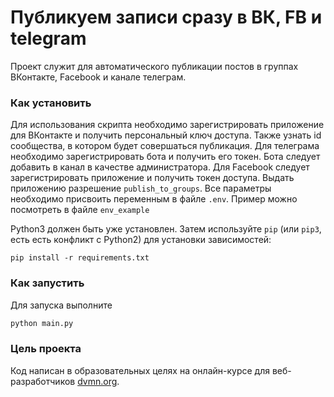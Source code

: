# Публикуем записи сразу в ВК, FB и telegram

Проект служит для автоматического публикации постов в группах ВКонтакте, Facebook и канале телеграм.

### Как установить
Для использования скрипта необходимо зарегистрировать приложение для ВКонтакте и получить персональный ключ доступа.
Также узнать id сообщества, в котором будет совершаться публикация. 
Для телеграма необходимо зарегистрировать бота и получить его токен. Бота следует добавить в канал в качестве администратора.
Для Facebook следует зарегистрировать приложение и получить токен доступа. Выдать приложению разрешение `publish_to_groups`.
Все параметры необходимо присвоить переменным в файле `.env`.
Пример можно посмотреть в файле `env_example`

Python3 должен быть уже установлен. 
Затем используйте `pip` (или `pip3`, есть есть конфликт с Python2) для установки зависимостей:
```
pip install -r requirements.txt
```
### Как запустить
Для запуска выполните
```bash
python main.py
```

### Цель проекта

Код написан в образовательных целях на онлайн-курсе для веб-разработчиков [dvmn.org](https://dvmn.org/).